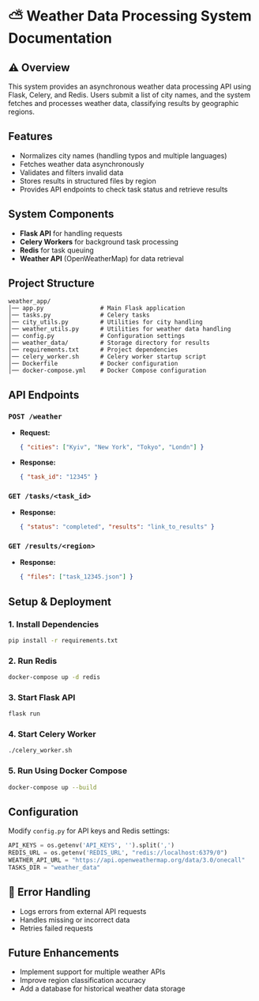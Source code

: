 # ⛅️ Weather Data Processing System Documentation

## ⚠️ Overview

This system provides an asynchronous weather data processing API using Flask, Celery, and Redis.
Users submit a list of city names, and the system fetches and processes weather data, classifying
results by geographic regions.

## Features

- Normalizes city names (handling typos and multiple languages)
- Fetches weather data asynchronously
- Validates and filters invalid data
- Stores results in structured files by region
- Provides API endpoints to check task status and retrieve results

## System Components

- **Flask API** for handling requests
- **Celery Workers** for background task processing
- **Redis** for task queuing
- **Weather API** (OpenWeatherMap) for data retrieval

## Project Structure

```
weather_app/
│── app.py                # Main Flask application
│── tasks.py              # Celery tasks
│── city_utils.py         # Utilities for city handling
│── weather_utils.py      # Utilities for weather data handling
│── config.py             # Configuration settings
│── weather_data/         # Storage directory for results
│── requirements.txt      # Project dependencies
│── celery_worker.sh      # Celery worker startup script
│── Dockerfile            # Docker configuration
│── docker-compose.yml    # Docker Compose configuration
```

## API Endpoints

### `POST /weather`

- **Request:**
  ```json
  { "cities": ["Kyiv", "New York", "Tokyo", "Londn"] }
  ```
- **Response:**
  ```json
  { "task_id": "12345" }
  ```

### `GET /tasks/<task_id>`

- **Response:**
  ```json
  { "status": "completed", "results": "link_to_results" }
  ```

### `GET /results/<region>`

- **Response:**
  ```json
  { "files": ["task_12345.json"] }
  ```

## Setup & Deployment

### 1. Install Dependencies

```sh
pip install -r requirements.txt
```

### 2. Run Redis

```sh
docker-compose up -d redis
```

### 3. Start Flask API

```sh
flask run
```

### 4. Start Celery Worker

```sh
./celery_worker.sh
```

### 5. Run Using Docker Compose

```sh
docker-compose up --build
```

## Configuration

Modify `config.py` for API keys and Redis settings:

```python
API_KEYS = os.getenv('API_KEYS', '').split(',')
REDIS_URL = os.getenv('REDIS_URL', "redis://localhost:6379/0")
WEATHER_API_URL = "https://api.openweathermap.org/data/3.0/onecall"
TASKS_DIR = "weather_data"
```

## 🚨 Error Handling

- Logs errors from external API requests
- Handles missing or incorrect data
- Retries failed requests

## Future Enhancements

- Implement support for multiple weather APIs
- Improve region classification accuracy
- Add a database for historical weather data storage